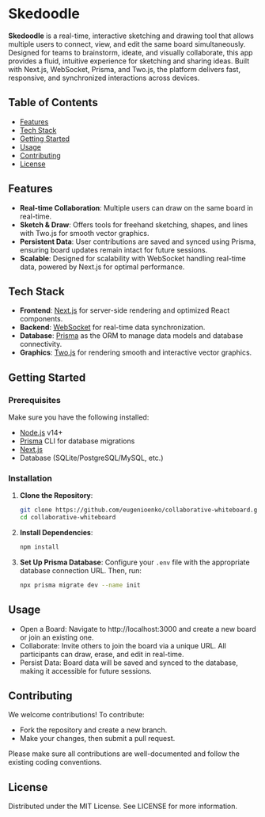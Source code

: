 # Skedoodle

**Skedoodle** is a real-time, interactive sketching and drawing tool that allows multiple users to connect, view, and edit the same board simultaneously. Designed for teams to brainstorm, ideate, and visually collaborate, this app provides a fluid, intuitive experience for sketching and sharing ideas. Built with Next.js, WebSocket, Prisma, and Two.js, the platform delivers fast, responsive, and synchronized interactions across devices.

## Table of Contents

- [Features](#features)
- [Tech Stack](#tech-stack)
- [Getting Started](#getting-started)
- [Usage](#usage)
- [Contributing](#contributing)
- [License](#license)

## Features

- **Real-time Collaboration**: Multiple users can draw on the same board in real-time.
- **Sketch & Draw**: Offers tools for freehand sketching, shapes, and lines with Two.js for smooth vector graphics.
- **Persistent Data**: User contributions are saved and synced using Prisma, ensuring board updates remain intact for future sessions.
- **Scalable**: Designed for scalability with WebSocket handling real-time data, powered by Next.js for optimal performance.

## Tech Stack

- **Frontend**: [Next.js](https://nextjs.org/) for server-side rendering and optimized React components.
- **Backend**: [WebSocket](https://developer.mozilla.org/en-US/docs/Web/API/WebSocket) for real-time data synchronization.
- **Database**: [Prisma](https://www.prisma.io/) as the ORM to manage data models and database connectivity.
- **Graphics**: [Two.js](https://two.js.org/) for rendering smooth and interactive vector graphics.

## Getting Started

### Prerequisites

Make sure you have the following installed:

- [Node.js](https://nodejs.org/) v14+
- [Prisma](https://www.prisma.io/) CLI for database migrations
- [Next.js](https://nextjs.org/)
- Database (SQLite/PostgreSQL/MySQL, etc.)

### Installation

1. **Clone the Repository**:

   ```bash
   git clone https://github.com/eugenioenko/collaborative-whiteboard.git
   cd collaborative-whiteboard
   ```

2. **Install Dependencies**:

   ```bash
   npm install
   ```

3. **Set Up Prisma Database**:
   Configure your `.env` file with the appropriate database connection URL. Then, run:
   ```bash
   npx prisma migrate dev --name init
   ```

## Usage

- Open a Board: Navigate to http://localhost:3000 and create a new board or join an existing one.
- Collaborate: Invite others to join the board via a unique URL. All participants can draw, erase, and edit in real-time.
- Persist Data: Board data will be saved and synced to the database, making it accessible for future sessions.

## Contributing

We welcome contributions! To contribute:

- Fork the repository and create a new branch.
- Make your changes, then submit a pull request.

Please make sure all contributions are well-documented and follow the existing coding conventions.

## License

Distributed under the MIT License. See LICENSE for more information.
